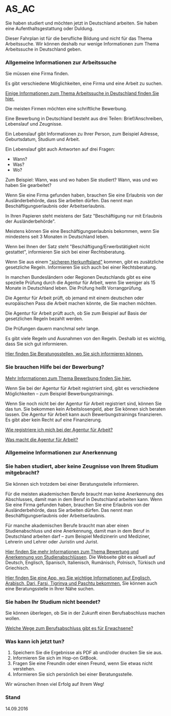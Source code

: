 AS_AC
===

Sie haben studiert und möchten jetzt in Deutschland arbeiten. Sie haben eine Aufenthaltsgestattung oder Duldung.

Dieser Fahrplan ist für die berufliche Bildung und nicht für das Thema Arbeitssuche. Wir können deshalb nur wenige Informationen zum Thema Arbeitssuche in Deutschland geben.

### Allgemeine Informationen zur Arbeitssuche

Sie müssen eine Firma finden.

Es gibt verschiedene Möglichkeiten, eine Firma und eine Arbeit zu suchen.

[Einige Informationen zum Thema Arbeitssuche in Deutschland finden Sie hier.](#arbeit)

Die meisten Firmen möchten eine schriftliche Bewerbung.

Eine Bewerbung in Deutschland besteht aus drei Teilen: Brief/Anschreiben, Lebenslauf und Zeugnisse.

Ein Lebenslauf gibt Informationen zu Ihrer Person, zum Beispiel Adresse, Geburtsdatum, Studium und Arbeit.

Ein Lebenslauf gibt auch Antworten auf drei Fragen:

-   Wann?
-   Was?
-   Wo?

Zum Beispiel: Wann, was und wo haben Sie studiert? Wann, was und wo haben Sie gearbeitet?

Wenn Sie eine Firma gefunden haben, brauchen Sie eine Erlaubnis von der Ausländerbehörde, dass Sie arbeiten dürfen. Das nennt man Beschäftigungserlaubnis oder Arbeitserlaubnis.

In Ihren Papieren steht meistens der Satz "Beschäftigung nur mit Erlaubnis der Ausländerbehörde".

Meistens können Sie eine Beschäftigungserlaubnis bekommen, wenn Sie mindestens seit 3 Monaten in Deutschland leben.

Wenn bei Ihnen der Satz steht "Beschäftigung/Erwerbstätigkeit nicht gestattet", informieren Sie sich bei einer Rechtsberatung.

Wenn Sie aus einem ["sicheren Herkunftsland"](http://www.bamf.de/DE/Fluechtlingsschutz/Sonderverfahren/SichereHerkunftsl%C3%A4nder/sichere-herkunftsl%C3%A4nder-node.html) kommen, gibt es zusätzliche gesetzliche Regeln. Informieren Sie sich auch bei einer Rechtsberatung.

In manchen Bundesländern oder Regionen Deutschlands gibt es eine spezielle Prüfung durch die Agentur für Arbeit, wenn Sie weniger als 15 Monate in Deutschland leben. Die Prüfung heißt Vorrangprüfung.

Die Agentur für Arbeit prüft, ob jemand mit einem deutschen oder europäischen Pass die Arbeit machen könnte, die Sie machen möchten.

Die Agentur für Arbeit prüft auch, ob Sie zum Beispiel auf Basis der gesetzlichen Regeln bezahlt werden.

Die Prüfungen dauern manchmal sehr lange.

Es gibt viele Regeln und Ausnahmen von den Regeln. Deshalb ist es wichtig, dass Sie sich gut informieren.

[Hier finden Sie Beratungsstellen, wo Sie sich informieren können.](#migrationsberatung-rechtsberatung)

### Sie brauchen Hilfe bei der Bewerbung?

[Mehr Informationen zum Thema Bewerbung finden Sie hier.](#bewerbung)

Wenn Sie bei der Agentur für Arbeit registriert sind, gibt es verschiedene Möglichkeiten – zum Beispiel Bewerbungstrainings.

Wenn Sie noch nicht bei der Agentur für Arbeit registriert sind, können Sie das tun. Sie bekommen kein Arbeitslosengeld, aber Sie können sich beraten lassen. Die Agentur für Arbeit kann auch Bewerbungstrainings finanzieren. Es gibt aber kein Recht auf eine Finanzierung.

[Wie registriere ich mich bei der Agentur für Arbeit?](#agenturregistrierung)

[Was macht die Agentur für Arbeit?](#agentur)

### Allgemeine Informationen zur Anerkennung

### Sie haben studiert, aber keine Zeugnisse von Ihrem Studium mitgebracht?

Sie können sich trotzdem bei einer Beratungsstelle informieren.

Für die meisten akademischen Berufe braucht man keine Anerkennung des Abschlusses, damit man in dem Beruf in Deutschland arbeiten kann. Wenn Sie eine Firma gefunden haben, brauchen Sie eine Erlaubnis von der Ausländerbehörde, dass Sie arbeiten dürfen. Das nennt man Beschäftigungserlaubnis oder Arbeitserlaubnis.

Für manche akademischen Berufe braucht man aber einen Studienabschluss und eine Anerkennung, damit man in dem Beruf in Deutschland arbeiten darf – zum Beispiel Medizinerin und Mediziner, Lehrerin und Lehrer oder Juristin und Jurist.

[Hier finden Sie mehr Informationen zum Thema Bewertung und Anerkennung von Studienabschlüssen](https://www.anerkennung-in-deutschland.de/html/de/schulabschluesse_studienabschluesse.php). Die Webseite gibt es aktuell auf Deutsch, Englisch, Spanisch, Italienisch, Rumänisch, Polnisch, Türkisch und Griechisch.

[Hier finden Sie eine App, wo Sie wichtige Informationen auf Englisch, Arabisch, Dari, Farsi, Tigrinya und Paschtu bekommen.](https://www.anerkennung-in-deutschland.de/html/de/app.php) Sie können auch eine Beratungsstelle in Ihrer Nähe suchen.

### Sie haben Ihr Studium nicht beendet?

Sie können überlegen, ob Sie in der Zukunft einen Berufsabschluss machen wollen.

[Welche Wege zum Berufsabschluss gibt es für Erwachsene?](#wegezumberufsabschluss)

### Was kann ich jetzt tun?

1.  Speichern Sie die Ergebnisse als PDF ab und/oder drucken Sie sie aus.
2.  Informieren Sie sich im Hop-on GitBook.
3.  Fragen Sie eine Freundin oder einen Freund, wenn Sie etwas nicht verstehen.
4.  Informieren Sie sich persönlich bei einer Beratungsstelle.

Wir wünschen Ihnen viel Erfolg auf Ihrem Weg!

### Stand

14.09.2016
